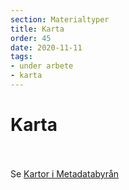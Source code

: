 ```yaml
---
section: Materialtyper
title: Karta
order: 45
date: 2020-11-11
tags:
- under arbete
- karta
--- 
```


# Karta
<br><br>
Se [Kartor i Metadatabyrån](https://metadatabyran.kb.se/beskrivning/materialtyper/kartor)
